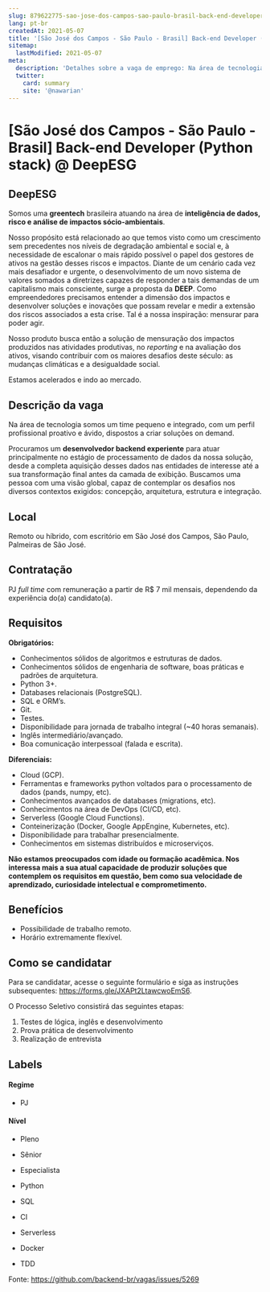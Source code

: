 ```yaml
---
slug: 879622775-sao-jose-dos-campos-sao-paulo-brasil-back-end-developer-python-stack-at-deepesg
lang: pt-br
createdAt: 2021-05-07
title: '[São José dos Campos - São Paulo - Brasil] Back-end Developer (Python stack) @ DeepESG - Vaga de Emprego'
sitemap:
  lastModified: 2021-05-07
meta:
  description: 'Detalhes sobre a vaga de emprego: Na área de tecnologia somos um time pequeno e integrado, com um perfil profissional proativo e ávido, dispostos a criar soluções on demand. Procuramos um **desenvolvedor backend experiente** para atuar principalmente no estágio de processamento de dados da nossa solução, desde a completa aquisição desses dados nas entidades de interesse até a sua transformação final antes da camada de exibição. Buscamos uma pessoa com uma visão global, capaz de contemplar os desafios nos diversos contextos exigidos: concepção, arquitetura, estrutura e integração.'
  twitter:
    card: summary
    site: '@nawarian'
---
```


# [São José dos Campos - São Paulo - Brasil] Back-end Developer (Python stack) @ DeepESG

## DeepESG

Somos uma **greentech** brasileira atuando na área de **inteligência de dados, risco e análise de impactos sócio-ambientais**.

Nosso propósito está relacionado ao que temos visto como um crescimento sem precedentes nos níveis de degradação ambiental e social e, à necessidade de escalonar o mais rápido possível o papel dos gestores de ativos na gestão desses riscos e impactos. Diante de um cenário cada vez mais desafiador e urgente, o desenvolvimento de um novo sistema de valores
somados a diretrizes capazes de responder a tais demandas de um capitalismo mais consciente, surge a proposta da **DEEP**. Como empreendedores precisamos entender a dimensão dos impactos e desenvolver soluções e inovações que possam revelar e medir a extensão dos riscos associados a esta crise. Tal é a nossa inspiração: mensurar para poder agir.

Nosso produto busca então a solução de mensuração dos impactos produzidos nas atividades produtivas, no *reporting* e na avaliação dos ativos, visando contribuir com os maiores desafios deste século: as mudanças climáticas e a desigualdade social.

Estamos acelerados e indo ao mercado.

## Descrição da vaga

Na área de tecnologia somos um time pequeno e integrado, com um perfil profissional proativo e ávido, dispostos a criar soluções on demand.

Procuramos um **desenvolvedor backend experiente** para atuar principalmente no estágio de processamento de dados da nossa solução, desde a completa aquisição desses dados nas entidades de interesse até a sua transformação final antes da camada de exibição. Buscamos uma pessoa com uma visão global, capaz de contemplar os desafios nos diversos contextos exigidos: concepção, arquitetura, estrutura e integração.

## Local

Remoto ou híbrido, com escritório em São José dos Campos, São Paulo, Palmeiras de São José.

## Contratação

PJ *full time* com remuneração a partir de R$ 7 mil mensais, dependendo da experiência do(a) candidato(a).

## Requisitos

**Obrigatórios:**
- Conhecimentos sólidos de algoritmos e estruturas de dados.
- Conhecimentos sólidos de engenharia de software, boas práticas e padrões de arquitetura.
- Python 3+.
- Databases relacionais (PostgreSQL).
- SQL e ORM’s.
- Git.
- Testes.
- Disponibilidade para jornada de trabalho integral (~40 horas semanais).
- Inglês intermediário/avançado.
- Boa comunicação interpessoal (falada e escrita).

**Diferenciais:**
- Cloud (GCP).
- Ferramentas e frameworks python voltados para o processamento de dados (pands, numpy, etc).
- Conhecimentos avançados de databases (migrations, etc).
- Conhecimentos na área de DevOps (CI/CD, etc).
- Serverless (Google Cloud Functions).
- Conteinerização (Docker, Google AppEngine, Kubernetes, etc).
- Disponibilidade para trabalhar presencialmente.
- Conhecimentos em sistemas distribuídos e microserviços.

**Não estamos preocupados com idade ou formação acadêmica. Nos interessa mais a sua atual capacidade de produzir soluções que contemplem os requisitos em questão, bem como sua velocidade de aprendizado, curiosidade intelectual e comprometimento.**

## Benefícios

- Possibilidade de trabalho remoto.
- Horário extremamente flexível.

## Como se candidatar

Para se candidatar, acesse o seguinte formulário e siga as instruções subsequentes: https://forms.gle/JXAPt2LtawcwoEmS6.

O Processo Seletivo consistirá das seguintes etapas:
  1. Testes de lógica, inglês e desenvolvimento
  2.  Prova prática de desenvolvimento
  3. Realização de entrevista

## Labels

#### Regime
- PJ

#### Nível
- Pleno
- Sênior
- Especialista

- Python
- SQL
- CI
- Serverless
- Docker
- TDD

Fonte: https://github.com/backend-br/vagas/issues/5269